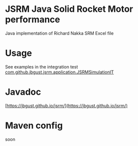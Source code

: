 # JSRM Java Solid Rocket Motor performance
Java implementation of Richard Nakka SRM Excel file

# Usage
See examples in the integration test [com.github.jbgust.jsrm.application.JSRMSimulationIT](https://github.com/jbgust/jsrm/blob/master/src/test/java/com/github/jbgust/jsrm/application/JSRMSimulationIT.java)

# Javadoc
[https://jbgust.github.io/jsrm/](https://jbgust.github.io/jsrm/)

# Maven config
soon
